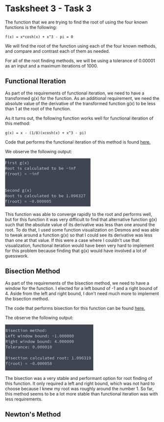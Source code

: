 # Tasksheet 3 - Task 3
The function that we are trying to find the root of using the four known functions is the following:
```
f(x) = x*cosh(x) + x^3 - pi = 0
```
We will find the root of the function using each of the four known methods, and compare and contrast each of them as needed.

For all of the root finding methods, we will be using a tolerance of 0.00001 as an input and a maximum iterations of 1000.

## Functional Iteration
As part of the requirements of functional iteration, we need to have a transformed g(x) for the function.
As an additional requirement, we need the absolute value of the derivative of the transformed function g(x) to be less than
1 at the root of the function.

As it turns out, the following function works well for functional iteration of this method:
```
g(x) = x - (1/8)(xcosh(x) + x^3 - pi)
```
Code that performs the functional iteration of this method is found [here.](https://github.com/ethanancell/math4610/blob/master/tasks_source/task_sheet_2/sheet2task3/task3.c)

We observe the following output:

![Console Output Picture](https://github.com/ethanancell/math4610/blob/master/images/s2_t7_cmdoutput.png)

This function was able to converge rapidly to the root and performs well, but for this function it was very difficult
to find that alternative function g(x) such that the absolute value of its derivative was less than one around the root.
To do that, I used some function visualization on Desmos and was able to tweak around a function g(x) so that I
could see its derivative was less than one at that value. If this were a case where I couldn't use that visualization,
functional iteration would have been very hard to implement for this problem because finding that g(x) would have
involved a lot of guesswork.

## Bisection Method
As part of the requirements of the bisection method, we need to have a window for the function. I elected
for a left bound of -1 and a right bound of 4. Aside from the left and right bound, I don't need much more to
implement the bisection method.

The code that performs bisection for this function can be found [here.](https://github.com/ethanancell/math4610/blob/master/tasks_source/task_sheet_2/sheet2task8/bisection_example.c)

The observe the following output:

![Console Output Picture](https://github.com/ethanancell/math4610/blob/master/images/s2_t8_cmdoutput.png)

The bisection was a very stable and performant option for root finding of this function. It only required a left
and right bound, which was not hard to choose because I knew my root was roughly around the number 1. So far, this
method seems to be a lot more stable than functional iteration was with less requirements.

## Newton's Method
